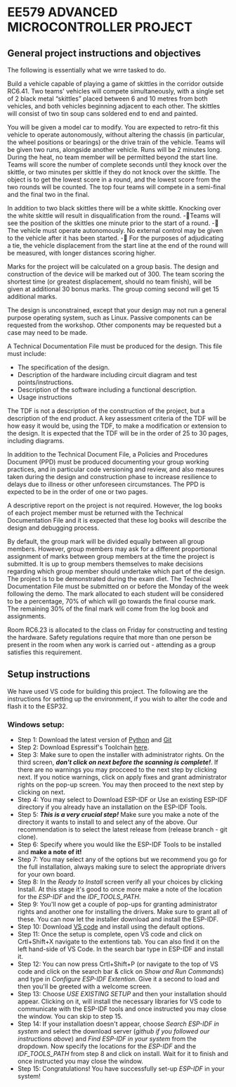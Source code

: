 # EE579 ADVANCED MICROCONTROLLER PROJECT
## General project instructions and objectives
The following is essentially what we wrre tasked to do.

Build a vehicle capable of playing a game of skittles in the corridor outside RC6.41.
Two teams' vehicles will compete simultaneously, with a single set of 2 black metal “skittles” placed between 6 and 10 metres from both vehicles, and both vehicles beginning adjacent to each other. The skittles will consist of two tin soup cans soldered end to end and painted.

You will be given a model car to modify. You are expected to retro-fit this vehicle to operate autonomously, without altering the chassis (in particular, the wheel positions or bearings) or the drive train of the vehicle. Teams will be given two runs, alongside another vehicle. Runs will be 2 minutes long. During the heat, no team member will be permitted beyond the start line. Teams will score the number of complete seconds until they knock over the skittle, or two minutes per skittle if they do not knock over the skittle. The object is to get the lowest score in a round, and the lowest score from the two rounds will be counted. The top four teams will compete in a semi-final and the final two in the final.

In addition to two black skittles there will be a white skittle. Knocking over the white skittle will result in disqualification from the round.
-Teams will see the position of the skittles one minute prior to the start of a round.
- The vehicle must operate autonomously. No external control may be given to the vehicle after it has been started.
- For the purposes of adjudicating a tie, the vehicle displacement from the start line at the end of the round will be measured, with longer distances scoring higher.

Marks for the project will be calculated on a group basis. The design and construction of the device will be marked out of 300. The team scoring the shortest time (or greatest displacement, should no team finish), will be given at additional 30 bonus marks. The group coming second will get 15 additional marks.

The design is unconstrained, except that your design may not run a general purpose operating system, such as Linux. Passive components can be requested from the workshop. Other components may be requested but a case may need to be made.

A Technical Documentation File must be produced for the design. This file must include:
- The specification of the design.
- Description of the hardware including circuit diagram and test points/instructions.
- Description of the software including a functional description.
- Usage instructions

The TDF is not a description of the construction of the project, but a description of the end product. A key assessment criteria of the TDF will be how easy it would be, using the TDF, to make a modification or extension to the design. It is expected that the TDF will be in the order of 25 to 30 pages, including diagrams.

In addition to the Technical Document File, a Policies and Procedures Document (PPD) must be produced documenting your group working practices, and in particular code versioning and review, and also measures taken during the design and construction phase to increase resilience to delays due to illness or other unforeseen circumstances. The PPD is expected to be in the order of one or two pages.

A descriptive report on the project is not required. However, the log books of each project member must be returned with the Technical Documentation File and it is expected that these log books will describe the design and debugging process.

By default, the group mark will be divided equally between all group members. However, group members may ask for a different proportional assignment of marks between group members at the time the project is submitted. It is up to group members themselves to make decisions regarding which group member should undertake which part of the design. The project is to be demonstrated during the exam diet. The Technical Documentation File must be submitted on or before the Monday of the week following the demo. The mark allocated to each student will be considered to be a percentage, 70% of which will go towards the final course mark. The remaining 30% of the final mark will come from the log book and assignments.

Room RC6.23 is allocated to the class on Friday for constructing and testing the hardware. Safety regulations require that more than one person be present in the room when any work is carried out - attending as a group satisfies this requirement.
## Setup instructions
We have used VS code for building this project. The following are the instructions for setting up the environment, if you wish to alter the code and flash it to the ESP32.
### Windows setup:
- Step 1: Download the latest version of [Python](https://www.python.org/downloads/) and [Git](https://git-scm.com/download/win) 
- Step 2: Download Espressif's Toolchain [here](https://docs.espressif.com/projects/esp-idf/en/latest/esp32/get-started/windows-setup.html).
- Step 3: Make sure to open the installer with administrator rights. On the third screen, ***don't click on next before the scanning is complete!***. If there are no warnings you may procceed to the next step by clicking next. If you notice warnings, click on apply fixes and grant administrator rights on the pop-up screen. You may then proceed to the next step by clicking on next.
- Step 4: You may select to Download ESP-IDF or Use an existing ESP-IDF directory if you already have an installation on the ESP-IDF Tools.
- Step 5: ***This is a very crucial step!*** Make sure you make a note of the directory it wants to install to and select any of the above. Our recommendation is to select the latest release from (release branch - git clone).
- Step 6: Specify where you would like the ESP-IDF Tools to be installed and **make a note of it!**
- Step 7: You may select any of the options but we recommend you go for the full installation, always making sure to select the appropriate drivers for your own board.
- Step 8: In the *Ready to Install* screen verify all your choices by clicking Install. At this stage it's good to once more make a note of the location for the *ESP-IDF* and the *IDF_TOOLS_PATH*.
- Step 9: You'll now get a couple of pop-ups for granting administrator rights and another one for installing the drivers. Make sure to grant all of these. You can now let the installer download and install the ESP-IDF.
- Step 10: Download [VS code](https://code.visualstudio.com/download) and install using the default options.
- Step 11: Once the setup is complete, open VS code and click on Crtl+Shift+X navigate to the extentions tab. You can also find it on the left hand-side of VS Code. In the search bar type in ESP-IDF and install it.
- Step 12: You can now press Crtl+Shift+P (or navigate to the top of VS code and click on the search bar & click on *Show and Run Commands*) and type in *Configure ESP-IDF Extention*. Give it a second to load and then you'll be greeted with a welcome screen.
- Step 13: Choose *USE EXISTING SETUP* and then your installation should appear. Clicking on it, will install the necessary libraries for VS code to communicate with the ESP-IDF tools and once instructed you may close the window. You can skip to step 15.
- Step 14: If your installation doesn't appear, choose *Search ESP-IDF in system* and select the download server (*github if you followed our instructions above*) and *Find ESP-IDF in your system* from the dropdown. Now specify the locations for the *ESP-IDF* and the *IDF_TOOLS_PATH* from step 8 and click on install. Wait for it to finish and once instructed you may close the window.
- Step 15: Congratulations! You have successfully set-up *ESP-IDF* in your system!
